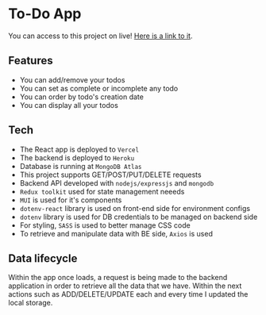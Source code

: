 # To-Do App

You can access to this project on live! [Here is a link to it](https://todo-app-liard-sigma.vercel.app/).

## Features
- You can add/remove your todos
- You can set as complete or incomplete any todo
- You can order by todo's creation date
- You can display all your todos

## Tech
- The React app is deployed to `Vercel`
- The backend is deployed to `Heroku`
- Database is running at `MongoDB Atlas`
- This project supports GET/POST/PUT/DELETE requests
- Backend API developed with `nodejs/expressjs` and `mongodb`
- `Redux toolkit` used for state management neeeds
- `MUI` is used for it's components
- `dotenv-react` library is used on front-end side for environment configs
- `dotenv` library is used for DB credentials to be managed on backend side
- For styling, `SASS` is used to better manage CSS code
- To retrieve and manipulate data with BE side, `Axios` is used

## Data lifecycle
Within the app once loads, a request is being made to the backend application in order to retrieve all the data that we have. Within the next actions such as ADD/DELETE/UPDATE each and every time I updated the local storage.
